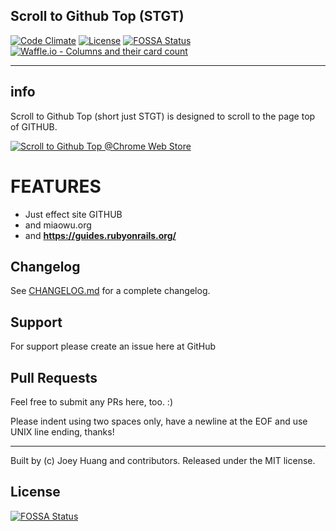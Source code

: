 ## Scroll to Github Top (STGT)
[![Code Climate](https://codeclimate.com/github/oiahoon/scroll-to-github-top/badges/gpa.svg)](https://codeclimate.com/github/oiahoon/scroll-to-github-top)
[![License](https://img.shields.io/badge/License-MIT-blue.svg)](LICENSE)
[![FOSSA Status](https://app.fossa.io/api/projects/git%2Bhttps%3A%2F%2Fgithub.com%2Foiahoon%2Fscroll-to-github-top.svg?type=shield)](https://app.fossa.io/projects/git%2Bhttps%3A%2F%2Fgithub.com%2Foiahoon%2Fscroll-to-github-top?ref=badge_shield)
[![Waffle.io - Columns and their card count](https://badge.waffle.io/oiahoon/scroll-to-github-top.svg?columns=all)](https://waffle.io/oiahoon/scroll-to-github-top)

----
## info
  Scroll to Github Top (short just STGT) is designed to scroll to the page top of GITHUB.

[![Scroll to Github Top @Chrome Web Store](https://developer.chrome.com/webstore/images/ChromeWebStore_Badge_v2_206x58.png "Scroll to Github Top @Chrome Web Store")](https://chrome.google.com/webstore/detail/scroll-to-github-top/hkpdpioemdlpimimpjghlcdocmjmpkjc)

#  FEATURES
  - Just effect site GITHUB
  - and miaowu.org
  - and **https://guides.rubyonrails.org/**

## Changelog

See [CHANGELOG.md](CHANGELOG.md) for a complete changelog.

## Support

For support please create an issue here at GitHub

## Pull Requests

Feel free to submit any PRs here, too. :)

Please indent using two spaces only, have a newline at the EOF and use UNIX line ending, thanks!


----
Built by (c) Joey Huang and contributors. Released under the MIT license.


## License
[![FOSSA Status](https://app.fossa.io/api/projects/git%2Bhttps%3A%2F%2Fgithub.com%2Foiahoon%2Fscroll-to-github-top.svg?type=large)](https://app.fossa.io/projects/git%2Bhttps%3A%2F%2Fgithub.com%2Foiahoon%2Fscroll-to-github-top?ref=badge_large)